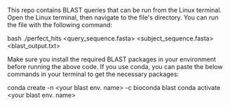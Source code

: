 This repo contains BLAST queries that can be run from the Linux terminal. Open the Linux terminal, then navigate to the file's directory. 
You can run the file with the following command:

bash ./perfect_hits <query_sequence.fasta> <subject_sequence.fasta> <blast_output.txt>

Make sure you install the required BLAST packages in your environment before running the above code. If you use conda, you can paste the below commands in your terminal to get the necessary packages:

conda create -n <your blast env\. name> -c bioconda blast
conda activate <your blast env\. name>
